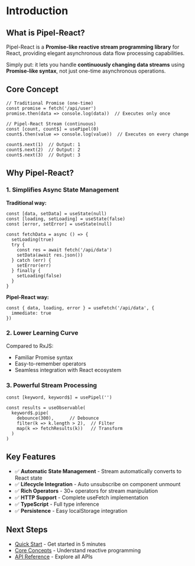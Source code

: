 # Introduction

## What is Pipel-React?

Pipel-React is a **Promise-like reactive stream programming library** for React, providing elegant asynchronous data flow processing capabilities.

Simply put: it lets you handle **continuously changing data streams** using **Promise-like syntax**, not just one-time asynchronous operations.

## Core Concept

```tsx
// Traditional Promise (one-time)
const promise = fetch('/api/user')
promise.then(data => console.log(data))  // Executes only once

// Pipel-React Stream (continuous)
const [count, count$] = usePipel(0)
count$.then(value => console.log(value))  // Executes on every change

count$.next(1)  // Output: 1
count$.next(2)  // Output: 2
count$.next(3)  // Output: 3
```

## Why Pipel-React?

### 1. Simplifies Async State Management

**Traditional way:**
```tsx
const [data, setData] = useState(null)
const [loading, setLoading] = useState(false)
const [error, setError] = useState(null)

const fetchData = async () => {
  setLoading(true)
  try {
    const res = await fetch('/api/data')
    setData(await res.json())
  } catch (err) {
    setError(err)
  } finally {
    setLoading(false)
  }
}
```

**Pipel-React way:**
```tsx
const { data, loading, error } = useFetch('/api/data', {
  immediate: true
})
```

### 2. Lower Learning Curve

Compared to RxJS:
- Familiar Promise syntax
- Easy-to-remember operators
- Seamless integration with React ecosystem

### 3. Powerful Stream Processing

```tsx
const [keyword, keyword$] = usePipel('')

const results = useObservable(
  keyword$.pipe(
    debounce(300),      // Debounce
    filter(k => k.length > 2),  // Filter
    map(k => fetchResults(k))   // Transform
  )
)
```

## Key Features

- ✅ **Automatic State Management** - Stream automatically converts to React state
- ✅ **Lifecycle Integration** - Auto unsubscribe on component unmount
- ✅ **Rich Operators** - 30+ operators for stream manipulation
- ✅ **HTTP Support** - Complete useFetch implementation
- ✅ **TypeScript** - Full type inference
- ✅ **Persistence** - Easy localStorage integration

## Next Steps

- [Quick Start](/guide/quick.en) - Get started in 5 minutes
- [Core Concepts](/guide/reactive.en) - Understand reactive programming
- [API Reference](/core/usePipel/index.en) - Explore all APIs

